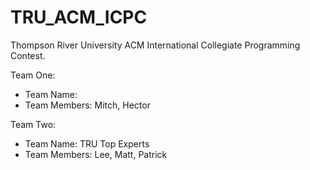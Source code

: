 TRU_ACM_ICPC
============

Thompson River University ACM International Collegiate Programming Contest.

Team One:
- Team Name: 
- Team Members: Mitch, Hector

Team Two:
- Team Name: TRU Top Experts
- Team Members: Lee, Matt, Patrick
